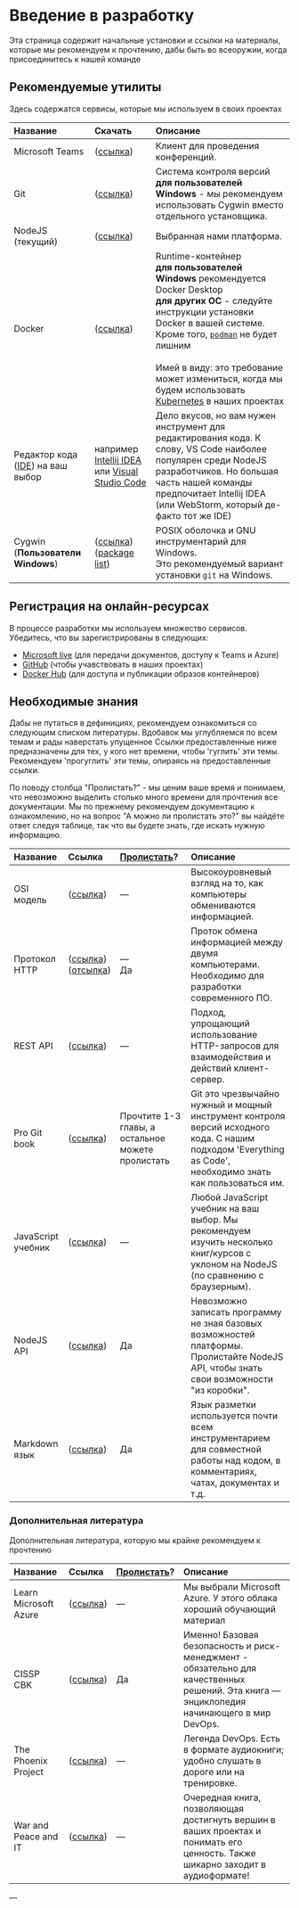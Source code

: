 # Введение в разработку

Эта страница содержит начальные установки и ссылки на материалы, которые мы рекомендуем к прочтению, дабы быть во всеоружии, когда присоединитесь к нашей команде


## Рекомендуемые утилиты

Здесь содержатся сервисы, которые мы используем в своих проектах

| Название                                                                                            | Скачать                                                                                                    | Описание                                                                                                                                                                                                                                                                                                                                           |
|:-----------------------------------------------------------------------------------------------------|:---------------------------------------------------------------------------------------------------------------------|:-------------------------------------------------------------------------------------------------------------------------------------------------------------------------------------------------------------------------------------------------------------------------------------------------------------------------------------------------------|
| Microsoft Teams                                                                                      | ([ссылка](https://www.microsoft.com/en-us/microsoft-365/microsoft-teams/download-app))                                 | Клиент для проведения конференций.                                                                                                                                                                                                                                                                                                                     |
| Git                                                                                                  | ([ссылка](https://git-scm.com/))                                                                                       | Система контроля версий<br/>**для пользователей Windows** - мы рекомендуем использовать Cygwin вместо отдельного установщика.                                                                                                                                                                                                   |
| NodeJS (текущий)                                                                                     | ([ссылка](https://nodejs.org/))                                                                                        | Выбранная нами платформа.                                                                                                                                                                                                                                                                                                                     |
| Docker                                                                                               | ([ссылка](https://www.docker.com/get-started))                                                                         | Runtime-контейнер<br/>**для пользователей Windows** рекомендуется Docker Desktop<br/>**для других ОС** - следуйте инструкции установки Docker в вашей системе. Кроме того, [`podman`](https://podman.io/) не будет лишним<br/><br/>Имей в виду: это требование может измениться, когда мы будем использовать [Kubernetes](https://kubernetes.io/) в наших проектах |
| Редактор кода ([IDE](https://en.wikipedia.org/wiki/Integrated_development_environment)) на ваш выбор | например [Intellij IDEA](https://www.jetbrains.com/idea/) или [Visual Studio Code](https://code.visualstudio.com/)        | Дело вкусов, но вам нужен инструмент для редактирования кода. К слову, VS Code наиболее популярен среди NodeJS разработчиков. Но большая часть нашей команды предпочитает Intellij IDEA (или WebStorm, который де-факто тот же IDE)                                                                                    |
| Cygwin (**Пользователи Windows**)                                                                           | ([ссылка](https://cygwin.com/install.html))<br/>([package list](https://github.com/devsecops-learning/cygwin-scripts)) | POSIX оболочка и GNU инструментарий для Windows.<br/>Это рекомендуемый вариант установки `git` на Windows.                                                                                                                                                                                                                                                       |

## Регистрация на онлайн-ресурсах

В процессе разработки мы используем множество сервисов. Убедитесь, что вы зарегистрированы в следующих:

- [Microsoft live](https://live.com) (для передачи документов, доступу к Teams и
  Azure)
- [GitHub](https://github.com) (чтобы учавствовать в наших проектах)
- [Docker Hub](https://hub.docker.com/) (для доступа и публикации образов контейнеров)

## Необходимые знания

Дабы не путаться в дефинициях, рекомендуем ознакомиться со следующим списком литературы. Вдобавок мы углубляемся по всем темам и рады наверстать упущенное
Ссылки предоставленные ниже предназначены для тех, у кого нет времени, чтобы 'гуглить' эти темы. 
Рекомендуем 'прогуглить' эти темы, опираясь на предоставленные ссылки.

По поводу столбца "Пролистать?" - мы ценим ваше время и понимаем, что невозможно выделить столько много времени для прочтения все документации.
Мы по прежнему рекомендуем документацию к ознакомлению, но на вопрос "А можно ли пролистать это?" вы найдёте ответ следуя таблице, так что вы будете знать, где искать нужную информацию.

| Название        | Ссылка                                                                                                                        | [Пролистать](https://ru.wiktionary.org/wiki/%D0%BF%D1%80%D0%BE%D0%BB%D0%B8%D1%81%D1%82%D0%B0%D1%82%D1%8C)? | Описание                                                                                                                                                                                  |
|:--------------------|:----------------------------------------------------------------------------------------------------------------------------|:-------------------------------------------------------------|:---------------------------------------------------------------------------------------------------------------------------------------------------------------------------------------------|
| OSI модель           | ([ссылка](http://infocisco.ru/network_model_osi.html))                                                                           | —                                                          | Высокоуровневый взгляд на то, как компьютеры обмениваются информацией.                                                                                                        |
| Протокол HTTP        | ([ссылка](https://developer.mozilla.org/ru/docs/Web/HTTP/Overview))<br/>([отсылка](https://tools.ietf.org/html/rfc7230)) | —<br/>Да                                                  | Проток обмена информацией между двумя компьютерами. Необходимо для разработки современного ПО.                                                                                      |
| REST API            | ([ссылка](https://ru.wikipedia.org/wiki/REST))                                                     | —                                                          | Подход, упрощающий использование HTTP-запросов для взаимодействия и действий клиент-сервер.                                                                                                     |
| Pro Git book        | ([ссылка](https://git-scm.com/book/ru/))                                                                                          | Прочтите 1-3 главы, а остальное можете пролистать             | Git это чрезвычайно нужный и мощный инструмент контроля версий исходного кода. С нашим подходом 'Everything as Code', необходимо знать как пользоваться им.                                               |
| JavaScript учебник | ([ссылка](https://nodejs.dev/learn))                                                                                          | —                                                          | Любой JavaScript учебник на ваш выбор. Мы рекомендуем изучить несколько книг/курсов с уклоном на NodeJS (по сравнению с браузерным).                                                                               |
| NodeJS API          | ([ссылка](https://nodejs.org/docs/latest/api/))                                                                               | Да                                                          | Невозможно записать программу не зная базовых возможностей платформы. Пролистайте NodeJS API, чтобы знать свои возможности "из коробки". |
| Markdown язык   | ([ссылка](https://guides.github.com/features/mastering-markdown/))                                                            | Да                                                          | Язык разметки используется почти всем инструментарием для совместной работы над кодом, в комментариях, чатах, документах и т.д.                                                                                      |

### Дополнительная литература

Дополнительная литература, которую мы крайне рекомендуем к прочтению

| Название          | Ссылка                                                                                          | [Пролистать](https://ru.wiktionary.org/wiki/%D0%BF%D1%80%D0%BE%D0%BB%D0%B8%D1%81%D1%82%D0%B0%D1%82%D1%8C)? | Описание                                                                                                                                                            |
|:----------------------|:----------------------------------------------------------------------------------------------|:-------------------------------------------------------------|:------------------------------------------------------------------------------------------------------------------------------------------------------------------------|
| Learn Microsoft Azure | ([ссылка](https://docs.microsoft.com/en-us/learn/azure/))                                       | —                                                          | Мы выбрали Microsoft Azure. У этого облака хороший обучающий материал                                                                                  |
| CISSP CBK             | ([ссылка](https://www.amazon.com/Official-ISC-Guide-CISSP-CBK/dp/1119423341))                   | Да                                                          | Именно! Базовая безопасность и риск-менеджмент - обязательно для качественных решений. Эта книга — энциклопедия начинающего в мир DevOps. |
| The Phoenix Project   | ([ссылка](https://www.amazon.com/Phoenix-Project-DevOps-Helping-Business/dp/0988262592))        | —                                                          | Легенда DevOps. Есть в формате аудиокниги; удобно слушать в дороге или на тренировке.           |
| War and Peace and IT  | ([ссылка](https://www.amazon.com/War-Peace-Business-Leadership-Technology-ebook/dp/B07JZHCVY9)) | —                                                          | Очередная книга, позволяющая достигнуть вершин в ваших проектах и понимать его ценность. Также шикарно заходит в аудиоформате!                                  |
—